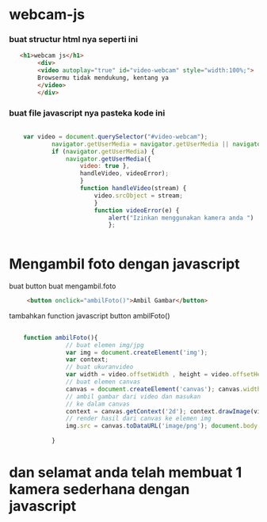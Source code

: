 # webcam-js

<h3>buat structur html nya seperti ini </h3>

````html
   <h1>webcam js</h1>
        <div>
        <video autoplay="true" id="video-webcam" style="width:100%;">
        Browsermu tidak mendukung, kentang ya
        </video>
        </div>
````

<h3> buat file javascript nya pasteka kode ini</h3>

````javascript
    
    var video = document.querySelector("#video-webcam"); 
            navigator.getUserMedia = navigator.getUserMedia || navigator.webkitGetUserMedia || navigator.mozGetUserMedia || navigator.msGetUserMedia || navigator.oGetUserMedia; 
            if (navigator.getUserMedia) { 
                navigator.getUserMedia({
                    video: true }, 
                    handleVideo, videoError);
                    }
                    function handleVideo(stream) { 
                        video.srcObject = stream;
                        } 
                        function videoError(e) {
                            alert("Izinkan menggunakan kamera anda ")
                            };
    
````

<h1> Mengambil foto dengan javascript</h1>

<p>buat button buat mengambil.foto</p>

````html
     <button onclick="ambilFoto()">Ambil Gambar</button>
````

<p>tambahkan function javascript button ambilFoto()</p>

````javascript
    
    function ambilFoto(){ 
                // buat elemen img/jpg 
                var img = document.createElement('img');
                var context;
                // buat ukuranvideo 
                var width = video.offsetWidth , height = video.offsetHeight;
                // buat elemen canvas 
                canvas = document.createElement('canvas'); canvas.width = width; canvas.height = height; 
                // ambil gambar dari video dan masukan
                // ke dalam canvas 
                context = canvas.getContext('2d'); context.drawImage(video, 0, 0, width, height); 
                // render hasil dari canvas ke elemen img 
                img.src = canvas.toDataURL('image/png'); document.body.appendChild(img); 
                
            }

````

# dan selamat anda telah membuat 1 kamera sederhana dengan javascript